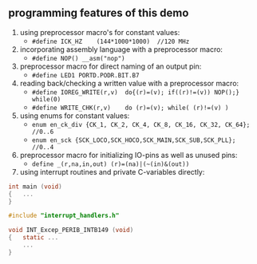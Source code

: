 programming features of this demo
---

1. using preprocessor macro's for constant values:
   - `#define ICK_HZ    (144*1000*1000)  //120 MHz`
1. incorporating assembly language with a preprocessor macro:
   - `#define NOP() __asm("nop")`
1. preprocessor macro for direct naming of an output pin:
   - `#define LED1 PORTD.PODR.BIT.B7`
1. reading back/checking a written value with a preprocessor macro:
   - `#define IOREG_WRITE(r,v)  do{(r)=(v); if((r)!=(v)) NOP();} while(0)`
   - `#define WRITE_CHK(r,v)    do (r)=(v); while( (r)!=(v) )`
1. using enums for constant values:
   - `enum en_ck_div {CK_1, CK_2, CK_4, CK_8, CK_16, CK_32, CK_64}; //0..6`
   - `enum en_sck {SCK_LOCO,SCK_HOCO,SCK_MAIN,SCK_SUB,SCK_PLL};     //0..4`
1. preprocessor macro for initializing IO-pins as well as unused pins:
   - `define _(r,na,in,out) (r)=(na)|(~(in)&(out))`
1. using interrupt routines and private C-variables directly:
```.c
int main (void)
{	...
}

#include "interrupt_handlers.h"

void INT_Excep_PERIB_INTB149 (void)
{	static ...
	...
}
```
